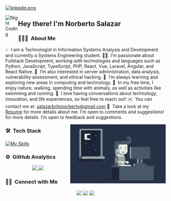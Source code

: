 [![linkedin.png](https://i.postimg.cc/529fK5Rb/Norbert.png)](https://postimg.cc/Cztyz80Q)


<img alt="Night Coding" src="./assets/Hand%20Wave.gif" width='40' align="left"/><h2>Hey there! I'm Norberto Salazar</h2>

<!-- ## 👋 &nbsp;Hey there! I'm Adrian -->

### 👨🏻‍💻 &nbsp;About Me


💡  I am a Technologist in Information Systems Analysis and Development and currently a Systems Engineering student.
👨‍💻  I’m passionate about Fullstack Development, working with technologies and languages such as Python, JavaScript, TypeScript, PHP, React, Vue, Laravel, Angular, and React Native.
🔐  I’m also interested in server administration, data analysis, vulnerability assessment, and ethical hacking.
🌱  I’m always learning and exploring new areas in computing and technology.
🌿  In my free time, I enjoy nature, walking, spending time with animals, as well as activities like swimming and running.
💬  I love having conversations about technology, innovation, and life experiences, so feel free to reach out!
✉️  You can contact me at: salazarbritonorberto@gmail.com
📄  Take a look at my [Resume](https://drive.google.com/file/d/11V1CY3oEZe6Jl4v5-cHtvyF5vteeeYKy/view?usp=sharing) for more details about me. I'm open to comments and suggestions!
 for more details. I’m open to feedback and suggestions.

<img alt="Night Coding" src="https://raw.githubusercontent.com/AVS1508/AVS1508/master/assets/Night-Coding.gif" align="right"/>

### 🛠 &nbsp;Tech Stack
[![My Skills](https://skillicons.dev/icons?i=python,typescript,next,prima,apolloserver,docker,linux,laravel,react,nodejs,vue,express,js,html,css,tailwind,bootstrap,php,cpp,py,mysql,postgres,firebase,aws,ps,pr,discord,vscode,yarn,apple&perline=8)](https://skillicons.dev)


### ⚙️ &nbsp;GitHub Analytics

<p align="center">
<a href="https://github.com/NorbertCiro">
  <img height="180em" src="https://github-readme-stats-eight-theta.vercel.app/api?username=NorbertCiro&show_icons=true&theme=algolia&include_all_commits=true&count_private=true"/>
  <img height="180em" src="https://github-readme-stats-eight-theta.vercel.app/api/top-langs/?username=NorbertCiro&layout=compact&langs_count=8&theme=algolia"/>
</a>
</p>

### 🤝🏻 &nbsp;Connect with Me
<p align="center">
<a href="https://www.linkedin.com/in/norbert-salazar/"><img src="https://img.shields.io/badge/-Norberto%20Salazar%20Brito-0077B5?style=flat&logo=Linkedin&logoColor=white"/></a>
<a href="salazarbritonorberto@gmail.com"><img src="https://img.shields.io/badge/-salazarbritonorberto@gmail.com-D14836?style=flat&logo=Gmail&logoColor=white"/></a>
<a href="https://x.com/Norberto Salazar"><img src="https://img.shields.io/badge/-@NORBERTOSA68438?style=flat&logo=x&logoColor=white"/></a>
</p>
